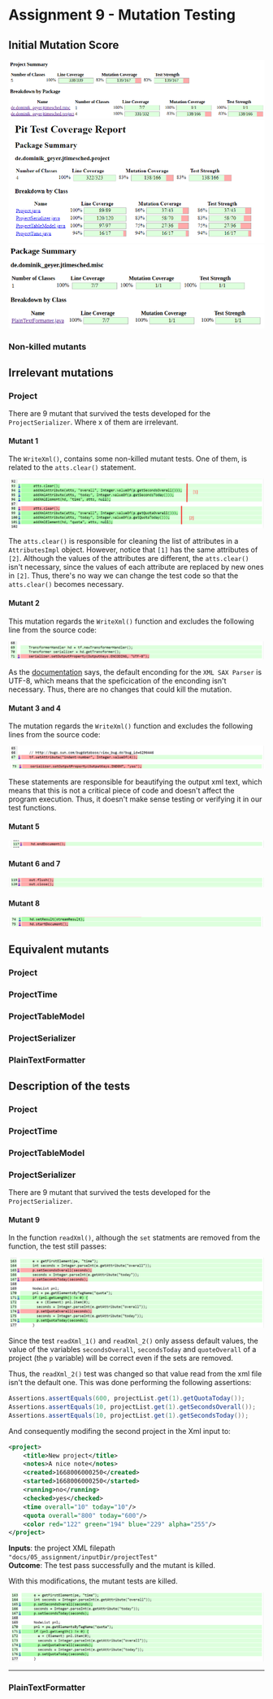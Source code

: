 # Assignment 9 - Mutation Testing

## Initial Mutation Score

![](./images/report_initial_all.png)
![](./images/report_initial_report.png)
![](./images/report_initial_misc.png)
<!-- 
- Adicionalmente dizer que mudamos o codigo de testes anteriores para não shaver testes a falhar?
    - ProjectSerializer :: unnamedElementTest e nullElementTest() :: falhavam porque addXmlElement nao lidava com strings nulas ou vazias no element. Adicionamos um if que verifica isto e dá SAXException se falhar
    - ProjectTime :: parseSecondsInvalidTest :: adicionamos um if para dar throw de ParseException se o parameter for null
    - ProjectTime :: formatSecondsBoundary e formatSecondsPartitionTest :: devolvemos 0:00:00 para numeros negativos
- Explicar porque razão não incluímos os testes e a class JTimeSched 
-->

### Non-killed mutants
<!--Explain which classes have more non-killed mutants -->

## Irrelevant mutations 

### Project 

There are 9 mutant that survived the tests developed for the `ProjectSerializer`. Where x of them are irrelevant. 

#### Mutant 1
The `WriteXml()`, contains some non-killed mutant tests. One of them, is related to the `atts.clear()` statement. 

![](./images/projectSerializer_writeXml_2.png) 

The `atts.clear()` is responsible for cleaning the list of attributes in a `AttributesImpl` object. However, notice that `[1]` has the same attributes of `[2]`. Although the values of the attributes are different, the `atts.clear()` isn't necessary, since the values of each attribute are replaced by new ones in `[2]`. Thus, there's no way we can change the test code so that the `atts.clear()` becomes necessary. 

#### Mutant 2 
This mutation regards the `WriteXml()` function and excludes the following line from the source code:  

![](./images/projectSerializer_writeXml_3.png) 

As the [documentation](https://www.ibm.com/docs/en/sdi/7.1.1?topic=parsers-xml-sax-parser) says, the default enconding for the `XML SAX Parser` is UTF-8, which means that the speficication of the enconding isn't necessary. Thus, there are no changes that could kill the mutation. 

#### Mutant 3 and 4 

The mutation regards the `WriteXml()` function and excludes the following lines from the source code: 

![](./images/projectSerializer_writeXml_4.png)
![](./images/projectSerializer_writeXml_5.png) 

These statements are responsible for beautifying the output xml text, which means that this is not a critical piece of code and doesn't affect the program execution. Thus, it doesn't make sense testing or verifying it in our test functions. 

#### Mutant 5 
![](./images/projectSerializer_writeXml_6.png) 

#### Mutant 6 and 7 
![](./images/projectSerializer_writeXml_7_8.png) 

#### Mutant 8 
![](./images/projectSerializer_writeXml_9.png) 
## Equivalent mutants
<!-- for each class -->

### Project

### ProjectTime

### ProjectTableModel

### ProjectSerializer

### PlainTextFormatter

## Description of the tests 

###  Project 

### ProjectTime 

### ProjectTableModel 

### ProjectSerializer 
There are 9 mutant that survived the tests developed for the `ProjectSerializer`. 

#### Mutant 9 

In the function `readXml()`, although the `set` statments are removed from the function, the test still passes: 

![](./images/projectSerialiazer_readXml.png)

Since the test `readXml_1()` and `readXml_2()` only assess default values, the value of the variables `secondsOverall`, `secondsToday` and `quoteOverall` of a project (the `p` variable) will be correct even if the sets are removed. 

Thus, the `readXml_2()` test was changed so that value read from the xml file isn't the default one. This was done performing the following assertions:

```java
Assertions.assertEquals(600, projectList.get(1).getQuotaToday());
Assertions.assertEquals(10, projectList.get(1).getSecondsOverall());
Assertions.assertEquals(10, projectList.get(1).getSecondsToday());
```

And consequently modifing the second project in the Xml input to:

```xml
<project>
    <title>New project</title>
    <notes>A nice note</notes>
    <created>1668006000250</created>
    <started>1668006000250</started>
    <running>no</running>
    <checked>yes</checked>
    <time overall="10" today="10"/>
    <quota overall="800" today="600"/>
    <color red="122" green="194" blue="229" alpha="255"/>
</project>
```

**Inputs**: the project XML filepath `"docs/05_assignment/inputDir/projectTest"`   
**Outcome**: The test pass successfully and the mutant is killed.  

With this modifications, the mutant tests are killed.

![](./images/projectSerialiazer_readXml_KILLED.png) 
___ 



### PlainTextFormatter 
